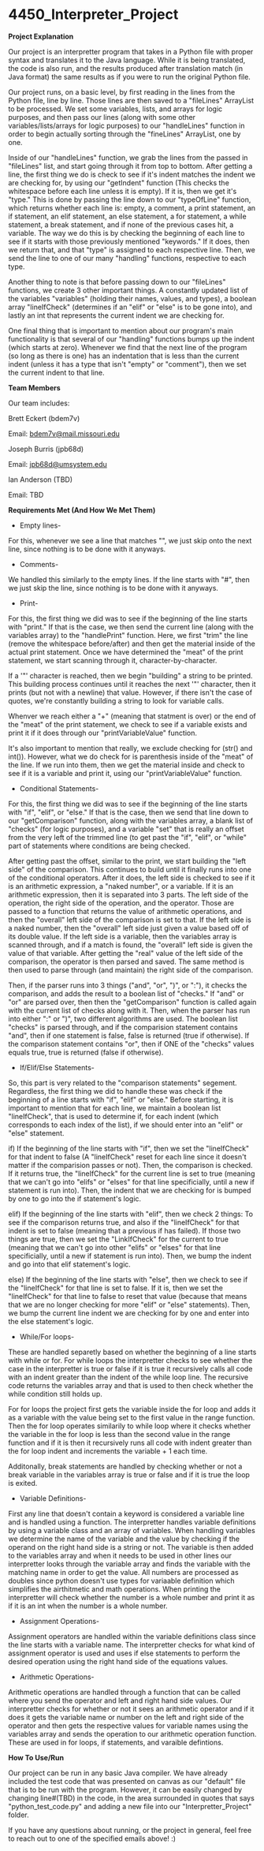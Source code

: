 # 4450_Interpreter_Project

**Project Explanation**

Our project is an interpretter program that takes in a Python file with proper syntax and translates it to the Java language. While it is being translated, the code is also run, and the results produced after translation match (in Java format) the same results as if you were to run the original Python file.

Our project runs, on a basic level, by first reading in the lines from the Python file, line by line. Those lines are then saved to a "fileLines" ArrayList to be processed. We set some variables, lists, and arrays for logic purposes, and then pass our lines (along with some other variables/lists/arrays for logic purposes) to our "handleLines" function in order to begin actually sorting through the "fineLines" ArrayList, one by one.

Inside of our "handleLines" function, we grab the lines from the passed in "fileLines" list, and start going through it from top to bottom. After getting a line, the first thing we do is check to see if it's indent matches the indent we are checking for, by using our "getIndent" function (This checks the whitespace before each line unless it is empty). If it is, then we get it's "type." This is done by passing the line down to our "typeOfLine" function, which returns whether each line is: empty, a comment, a print statement, an if statement, an elif statement, an else statement, a for statement, a while statement, a break statement, and if none of the previous cases hit, a variable. The way we do this is by checking the beginning of each line to see if it starts with those previously mentioned "keywords." If it does, then we return that, and that "type" is assigned to each respective line. Then, we send the line to one of our many "handling" functions, respective to each type.

Another thing to note is that before passing down to our "fileLines" functions, we create 3 other important things. A constantly updated list of the variables "variables" (holding their names, values, and types), a boolean array "lineIfCheck" (determines if an "elif" or "else" is to be gone into), and lastly an int that represents the current indent we are checking for.

One final thing that is important to mention about our program's main functionality is that several of our "handling" functions bumps up the indent (which starts at zero). Whenever we find that the next line of the program (so long as there is one) has an indentation that is less than the current indent (unless it has a type that isn't "empty" or "comment"), then we set the current indent to that line.

**Team Members**

Our team includes:

Brett Eckert (bdem7v)

Email: bdem7v@mail.missouri.edu


Joseph Burris (jpb68d)

Email: jpb68d@umsystem.edu



Ian Anderson (TBD)

Email: TBD

**Requirements Met (And How We Met Them)**

- Empty lines-

For this, whenever we see a line that matches "", we just skip onto the next line, since nothing is to be done with it anyways.

- Comments-

We handled this similarly to the empty lines. If the line starts with "#", then we just skip the line, since nothing is to be done with it anyways.

- Print-

For this, the first thing we did was to see if the beginning of the line starts with "print." If that is the case, we then send the current line (along with the variables array) to the "handlePrint" function. Here, we first "trim" the line (remove the whitespace before/after) and then get the material inside of the actual print statement. Once we have determined the "meat" of the print statement, we start scanning through it, character-by-character.

If a '"' character is reached, then we begin "building" a string to be printed. This building process continues until it reaches the next '"' character, then it prints (but not with a newline) that value. However, if there isn't the case of quotes, we're constantly building a string to look for variable calls.

Whenver we reach either a "+" (meaning that statment is over) or the end of the "meat" of the print statement, we check to see if a variable exists and print it if it does through our "printVariableValue" function.

It's also important to mention that really, we exclude checking for (str() and int()). However, what we do check for is parenthesis inside of the "meat" of the line. If we run into them, then we get the material inside and check to see if it is a variable and print it, using our "printVariableValue" function.

- Conditional Statements-

For this, the first thing we did was to see if the beginning of the line starts with "if", "elif", or "else." If that is the case, then we send that line down to our "getComparison" function, along with the variables array, a blank list of "checks" (for logic purposes), and a variable "set" that is really an offset from the very left of the trimmed line (to get past the "if", "elif", or "while" part of statements where conditions are being checked.

After getting past the offset, similar to the print, we start building the "left side" of the comparison. This continues to build until it finally runs into one of the conditional operators. After it does, the left side is checked to see if it is an arithmetic expression, a "naked number", or a variable. If it is an arithmetic expression, then it is separated into 3 parts. The left side of the operation, the right side of the operation, and the operator. Those are passed to a function that returns the value of arithmetic operations, and then the "overall" left side of the comparison is set to that. If the left side is a naked number, then the "overall" left side just given a value based off of its double value. If the left side is a variable, then the variables array is scanned through, and if a match is found, the "overall" left side is given the value of that variable. After getting the "real" value of the left side of the comparison, the operator is then parsed and saved. The same method is then used to parse through (and maintain) the right side of the comparison.

Then, if the parser runs into 3 things ("and", "or", ")", or ":"), it checks the comparison, and adds the result to a boolean list of "checks." If "and" or "or" are parsed over, then then the "getComparison" function is called again with the current list of checks along with it. Then, when the parser has run into either ":" or ")", two different algorithms are used. The boolean list "checks" is parsed through, and if the comparision statement contains "and", then if one statement is false, false is returned (true if otherwise). If the comparison statement contains "or", then if ONE of the "checks" values equals true, true is returned (false if otherwise).

- If/Elif/Else Statements-

So, this part is very related to the "comparison statements" segement. Regardless, the first thing we did to handle these was check if the beginning of a line starts with "if", "elif" or "else." Before starting, it is important to mention that for each line, we maintain a boolean list "lineIfCheck", that is used to determine if, for each indent (which corresponds to each index of the list), if we should enter into an "elif" or "else" statement.

if) If the beginning of the line starts with "if", then we set the "lineIfCheck" for that indent to false (A "lineIfCheck" reset for each line since it doesn't matter if the comparision passes or not). Then, the comparison is checked. If it returns true, the "lineIfCheck" for the current line is set to true (meaning that we can't go into "elifs" or "elses" for that line specificially, until a new if statement is run into). Then, the indent that we are checking for is bumped by one to go into the if statement's logic.

elif) If the beginning of the line starts with "elif", then we check 2 things: To see if the comparison returns true, and also if the "lineIfCheck" for that indent is set to false (meaning that a previous if has failed). If those two things are true, then we set the "LinkIfCheck" for the current to true (meaning that we can't go into other "elifs" or "elses" for that line specificially, until a new if statement is run into). Then, we bump the indent and go into that elif statement's logic.

else) If the beginning of the line starts with "else", then we check to see if the "lineIfCheck" for that line is set to false. If it is, then we set the "lineIfCheck" for that line to false to reset that value (because that means that we are no longer checking for more "elif" or "else" statements). Then, we bump the current line indent we are checking for by one and enter into the else statement's logic.

- While/For loops-

These are handled separetly based on whether the beginning of a line starts with while or for. For while loops the interpretter checks to see whether the case in the interpretter is true or false if it is true it recursively calls all code with an indent greater than the indent of the while loop line. The recursive code returns the variables array and that is used to then check whether the while condition still holds up.

For for loops the project first gets the variable inside the for loop and adds it as a variable with the value being set to the first value in the range function. Then the for loop operates similarily to while loop where it checks whether the variable in the for loop is less than the second value in the range function and if it is then it recursively runs all code with indent greater than the for loop indent and increments the variable + 1 each time. 

Additonally, break statements are handled by checking whether or not a break variable in the variables array is true or false and if it is true the loop is exited.

- Variable Definitions-

First any line that doesn't contain a keyword is considered a variable line and is handled using a function. The interpretter handles variable definitions by using a variable class and an array of variables. When handling variables we determine the name of the variable and the value by checking if the operand on the right hand side is a string or not. The variable is then added to the variables array and when it needs to be used in other lines our interpretter looks through the variable array and finds the variable with the matching name in order to get the value. All numbers are processed as doubles since python doesn't use types for variaable definition which simplifies the airthitmetic and math operations. When printing the interpretter will check whether the number is a whole number and print it as if it is an int when the number is a whole number.

- Assignment Operations-

Assignment operators are handled within the variable definitions class since the line starts with a variable name. The interpretter checks for what kind of assignment operator is used and uses if else statements to perform the desired operation using the right hand side of the equations values.

- Arithmetic Operations-

Arithmetic operations are handled through a function that can be called where you send the operator and left and right hand side values. Our interpretter checks for whether or not it sees an arithmetic operator and if it does it gets the variable name or number on the left and right side of the operator and then gets the respective values for variable names using the variables array and sends the operation to our arithmetic operation function. These are used in for loops, if statements, and varaible defintions. 

**How To Use/Run**

Our project can be run in any basic Java compiler. We have already included the test code that was presented on canvas as our "default" file that is to be run with the program. However, it can be easily changed by changing line#(TBD) in the code, in the area surrounded in quotes that says "python_test_code.py" and adding a new file into our "Interpretter_Project" folder.

If you have any questions about running, or the project in general, feel free to reach out to one of the specified emails above! :)
